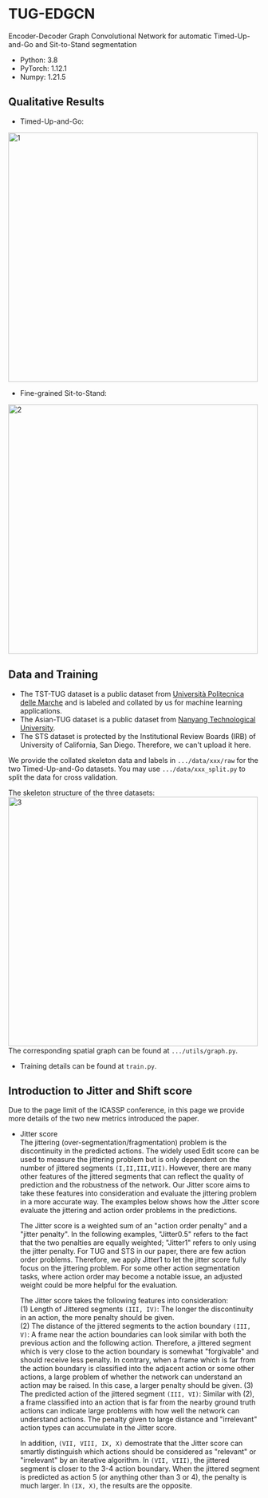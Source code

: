 # TUG-EDGCN

Encoder-Decoder Graph Convolutional Network for automatic Timed-Up-and-Go and Sit-to-Stand segmentation

* Python: 3.8  
* PyTorch: 1.12.1  
* Numpy: 1.21.5  

## Qualitative Results
* Timed-Up-and-Go:
<img width="500" alt="1" src="https://user-images.githubusercontent.com/115300137/194768960-a8ba4b1b-1fc9-418e-9515-9d59f43e7a54.PNG">

* Fine-grained Sit-to-Stand:
<img width="500" alt="2" src="https://user-images.githubusercontent.com/115300137/194768972-75d6f061-f4e6-4a9b-a0c9-ca611f2c8f90.PNG">

## Data and Training
* The TST-TUG dataset is a public dataset from [Università Politecnica delle Marche](https://www.tlc.dii.univpm.it/research/processing-of-rgbd-signals-for-the-analysis-of-activity-daily-life/kinect-based-dataset-for-motion-analysis) and is labeled and collated by us for machine learning applications.
* The Asian-TUG dataset is a public dataset from [Nanyang Technological University](https://researchdata.ntu.edu.sg/dataset.xhtml?persistentId=doi:10.21979/N9/7VF22X).
* The STS dataset is protected by the Institutional Review Boards (IRB) of University of California, San Diego. Therefore, we can't upload it here.

We provide the collated skeleton data and labels in ```.../data/xxx/raw``` for the two Timed-Up-and-Go datasets. You may use ```.../data/xxx_split.py``` to split the data for cross validation.

The skeleton structure of the three datasets:  
<img width="500" alt="3" src="https://user-images.githubusercontent.com/115300137/194770587-09cedc31-703f-4bde-af79-bc0ce7dab287.PNG">  
The corresponding spatial graph can be found at ```.../utils/graph.py```.

* Training details can be found at ```train.py```.

## Introduction to Jitter and Shift score
Due to the page limit of the ICASSP conference, in this page we provide more details of the two new metrics introduced the paper.  

* Jitter score  
The jittering (over-segmentation/fragmentation) problem is the discontinuity in the predicted actions. The widely used Edit score can be used to measure the jittering problem but is only dependent on the number of jittered segments ```(I,II,III,VII)```. However, there are many other features of the jittered segments that can reflect the quality of prediction and the robustness of the network. Our Jitter score aims to take these features into consideration and evaluate the jittering problem in a more accurate way. The examples below shows how the Jitter score evaluate the jittering and action order problems in the predictions.

  The Jitter score is a weighted sum of an "action order penalty" and a "jitter penalty". In the following examples, "Jitter0.5" refers to the fact that the two penalties are equally weighted; "Jitter1" refers to only using the jitter penalty. For TUG and STS in our paper, there are few action order problems. Therefore, we apply Jitter1 to let the jitter score fully focus on the jittering problem. For some other action segmentation tasks, where action order may become a notable issue, an adjusted weight could be more helpful for the evaluation.
  
  The Jitter score takes the following features into consideration:  
  (1) Length of Jittered segments ```(III, IV)```: The longer the discontinuity in an action, the more penalty should be given.  
  (2) The distance of the jittered segments to the action boundary ```(III, V)```: A frame near the action boundaries can look similar with both the previous action and the following action. Therefore, a jittered segment which is very close to the action boundary is somewhat "forgivable" and should receive less penalty. In contrary, when a frame which is far from the action boundary is classified into the adjacent action or some other actions, a large problem of whether the network can understand an action may be raised. In this case, a larger penalty should be given.
  (3) The predicted action of the jittered segment ```(III, VI)```: Similar with (2), a frame classified into an action that is far from the nearby ground truth actions can indicate large problems with how well the network can understand actions. The penalty given to large distance and "irrelevant" action types can accumulate in the Jitter score.  
  
  In addition, ```(VII, VIII, IX, X)``` demostrate that the Jitter score can smartly distinguish which actions should be considered as "relevant" or "irrelevant" by an iterative algorithm. In ```(VII, VIII)```, the jittered segment is closer to the 3-4 action boundary. When the jittered segment is predicted as action 5 (or anything other than 3 or 4), the penalty is much larger. In ```(IX, X)```, the results are the opposite. 



